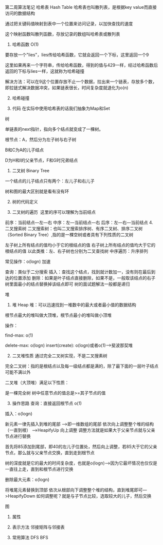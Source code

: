 第二周算法笔记
哈希表 Hash Table
哈希表也叫散列表，是根据key value而直接访问的数据结构

通过把关键码值映射到表中一个位置来访问记录，以加快查找的速度

这个映射函数叫散列函数，存放记录的数组叫哈希表或散列表

1. 哈希函数 O(1)

要存放一个"lies"，lies传给哈希函数，它就会返回一个下标，这里返回一个9

这里如果再来一个字符串，传给哈希函数，得到的值与429一样，经过哈希函数后返回的下标与lies一样，这就称为哈希碰撞

解决方法：可以在9这个位置存放不止一个数据，拉出来一个链表，存放多个数，即拉链式解决数据冲突，如果链表很长，时间复杂度就退化为o(n)

2. 哈希碰撞

3. 代码
在实际中使用哈希表的话我们抽象为Map和Set

树

单链表的next指针，指向多个结点就变成了一棵树。

根节点：A，然后分为左子树与右子树

B和C为A的儿子结点

D为H和I的父亲节点，F和G时兄弟结点

1. 二叉树 Binary Tree

一个结点的儿子结点只有两个：左儿子和右儿子

树和图的最大区别就是看有没有环


2. 树的代码定义

3. 二叉树的遍历
​ 这里的序可以理解为当前结点

前序：当前结点—左—右
中序：左—当前结点—右
后序：左—右—当前结点
4. 二叉搜索树
二叉搜索树：也叫二叉搜索排序树、有序二叉树、排序二叉树（Sorted Binary Tree）,指的是一棵空树或者具有下列性质的二叉树

左子树上所有结点的值均小于它的根结点的值
右子树上所有结点的值均大于它的根结点的值
以此类推：左、右子树也分别为二叉查找树
中序遍历：升序排列

常见操作：o(logn) 加速

查询：类似于二分搜索
插入：查找这个结点，找到就计数加一，没有则在最后到达的位置添加
删除：如果是叶子结点直接删除，如果不是，一般取该结点的右子树里面最小的结点替换掉该结点即可
树的面试题解法一般都是递归

堆
1. 堆 Heap
堆：可以迅速找到一堆数中的最大或者最小值的数据结构

根节点最大的堆叫做大顶堆，根节点最小的堆叫做小顶堆

操作：

find-max: o(1)

delete-max: o(logn) insert(create): o(logn)或者o(1)—>斐波那契堆

2. 二叉堆性质
通过完全二叉树实现，不是二叉搜素树

完全二叉树：指的是根结点以及每一级结点都是满的，除了最下面的一层叶子结点可能不满以外

二叉堆（大顶堆）满足以下性质：

是一棵完全树
树中任意节点的值总是>=其子节点的值


3. 操作思路
查询：直接返回根节点 o(1)

插入：o(logn)

新元素一律先插入到堆的尾部 —>即一维数组的尾部
依次向上调整整个堆的结构（一直到根） —>HeapifyUp 向上调整
调整方法就是如果大于父亲节点就与父亲节点进行替换


​ 首先将85添加到尾部，即40的左儿子位置处，然后向上调整，若85大于它的父亲节点，那么就与父亲节点交换，直到走到根节点

​ 树的深度就是它的最大的时间复杂度，也就是o(logn)—>因为它最坏情况也仅仅是一直往上走，直到和根节点进行交换

删除最大元素：o(logn)

将堆尾元素替换到顶部
依次从根部向下调整整个堆的结构，直到堆尾即可—>HeapifyDown
如何调整呢？就是与子节点比较，选取较大的儿子，然后交换

图
1. 属性
2. 表示方法
邻接矩阵与邻接表

3. 常用算法
DFS
BFS